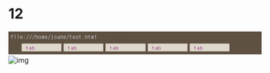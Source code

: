 # 12

![img](ff.png)
![img](https://user-images.githubusercontent.com/58134273/125332091-62066180-e37b-11eb-9213-73af4d92461e.png)

